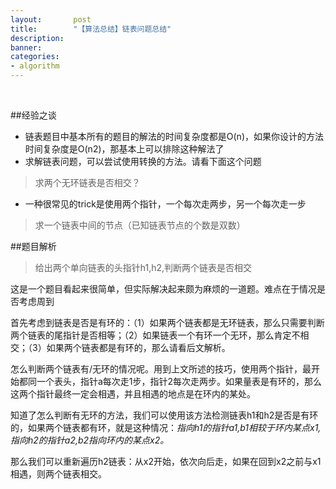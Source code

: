 ```yaml
---
layout:       post
title:        "【算法总结】链表问题总结"
description: 
banner: 
categories: 
- algorithm
---
```


<br />

##经验之谈
- 链表题目中基本所有的题目的解法的时间复杂度都是O(n)，如果你设计的方法时间复杂度是O(n2)，那基本上可以排除这种解法了
- 求解链表问题，可以尝试使用转换的方法。请看下面这个问题
> 求两个无环链表是否相交？
- 一种很常见的trick是使用两个指针，一个每次走两步，另一个每次走一步
> 求一个链表中间的节点（已知链表节点的个数是双数）


##题目解析
> 给出两个单向链表的头指针h1,h2,判断两个链表是否相交

这是一个题目看起来很简单，但实际解决起来颇为麻烦的一道题。难点在于情况是否考虑周到

首先考虑到链表是否是有环的：（1）如果两个链表都是无环链表，那么只需要判断两个链表的尾指针是否相等；（2）如果链表一个有环一个无环，那么肯定不相交；（3）如果两个链表都是有环的，那么请看后文解析。

怎么判断两个链表有/无环的情况呢。用到上文所述的技巧，使用两个指针，最开始都同一个表头，指针a每次走1步，指针2每次走两步。如果量表是有环的，那么这两个指针最终一定会相遇，并且相遇的地点是在环内的某处。

知道了怎么判断有无环的方法，我们可以使用该方法检测链表h1和h2是否是有环的，如果两个链表都有环，就是这种情况：*指向h1的指针a1,b1相较于环内某点x1,指向h2的指针a2,b2指向环内的某点x2。*

那么我们可以重新遍历h2链表：从x2开始，依次向后走，如果在回到x2之前与x1相遇，则两个链表相交。